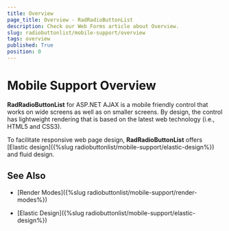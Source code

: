 ```yaml
---
title: Overview
page_title: Overview - RadRadioButtonList
description: Check our Web Forms article about Overview.
slug: radiobuttonlist/mobile-support/overview
tags: overview
published: True
position: 0
---
```


# Mobile Support Overview

**RadRadioButtonList** for ASP.NET AJAX is a mobile friendly control that works on wide screens as well as on smaller screens. By design, the control has lightweight rendering that is based on the latest web technology (i.e., HTML5 and CSS3).

To facilitate responsive web page design, **RadRadioButtonList** offers [Elastic design]({%slug radiobuttonlist/mobile-support/elastic-design%}) and fluid design.

## See Also

 * [Render Modes]({%slug radiobuttonlist/mobile-support/render-modes%})

 * [Elastic Design]({%slug radiobuttonlist/mobile-support/elastic-design%})

